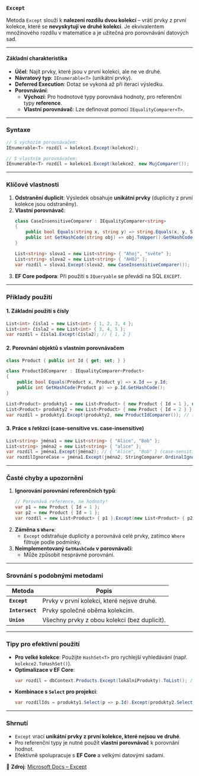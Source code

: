 
### **`Except`**  

Metoda `Except` slouží k **nalezení rozdílu dvou kolekcí** – vrátí prvky z první kolekce, které se **nevyskytují ve druhé kolekci**. Je ekvivalentem množinového rozdílu v matematice a je užitečná pro porovnávání datových sad.

---

#### **Základní charakteristika**  

- **Účel**: Najít prvky, které jsou v první kolekci, ale ne ve druhé.  
- **Návratový typ**: `IEnumerable<T>` (unikátní prvky).  
- **Deferred Execution**: Dotaz se vykoná až při iteraci výsledku.  
- **Porovnávání**:  
  - **Výchozí**: Pro hodnotové typy porovnává hodnoty, pro referenční typy **reference**.  
  - **Vlastní porovnávač**: Lze definovat pomocí `IEqualityComparer<T>`.  

---

### **Syntaxe**  

```csharp  
// S výchozím porovnávačem:
IEnumerable<T> rozdíl = kolekce1.Except(kolekce2);

// S vlastním porovnávačem:
IEnumerable<T> rozdíl = kolekce1.Except(kolekce2, new MujComparer());
```

---

### **Klíčové vlastnosti**  

1. **Odstranění duplicit**: Výsledek obsahuje **unikátní prvky** (duplicity z první kolekce jsou odstraněny).  
2. **Vlastní porovnávač**:  
   ```csharp  
   class CaseInsensitiveComparer : IEqualityComparer<string>  
   {  
       public bool Equals(string x, string y) => string.Equals(x, y, StringComparison.OrdinalIgnoreCase);  
       public int GetHashCode(string obj) => obj.ToUpper().GetHashCode();  
   }  

   List<string> slova1 = new List<string> { "Ahoj", "světe" };  
   List<string> slova2 = new List<string> { "AHOJ" };  
   var rozdíl = slova1.Except(slova2, new CaseInsensitiveComparer()); // { "světe" }  
   ```  
3. **EF Core podpora**: Při použití s `IQueryable` se převádí na SQL `EXCEPT`.  

---

### **Příklady použití**  

#### **1. Základní použití s čísly**  

```csharp  
List<int> čísla1 = new List<int> { 1, 2, 3, 4 };  
List<int> čísla2 = new List<int> { 3, 4, 5 };  
var rozdíl = čísla1.Except(čísla2); // { 1, 2 }  
```  

#### **2. Porovnání objektů s vlastním porovnávačem**  

```csharp  
class Product { public int Id { get; set; } }  

class ProductIdComparer : IEqualityComparer<Product>  
{  
    public bool Equals(Product x, Product y) => x.Id == y.Id;  
    public int GetHashCode(Product p) => p.Id.GetHashCode();  
}  

List<Product> produkty1 = new List<Product> { new Product { Id = 1 }, new Product { Id = 2 } };  
List<Product> produkty2 = new List<Product> { new Product { Id = 2 } };  
var rozdíl = produkty1.Except(produkty2, new ProductIdComparer()); // { Id = 1 }  
```  

#### **3. Práce s řetězci (case-sensitive vs. case-insensitive)**  

```csharp  
List<string> jména1 = new List<string> { "Alice", "Bob" };  
List<string> jména2 = new List<string> { "alice" };  
var rozdíl = jména1.Except(jména2); // { "Alice", "Bob" } (case-sensitive)  
var rozdílIgnoreCase = jména1.Except(jména2, StringComparer.OrdinalIgnoreCase); // { "Bob" }  
```  

---

### **Časté chyby a upozornění**  

1. **Ignorování porovnání referenčních typů**:  
   ```csharp  
   // Porovnává reference, ne hodnoty!
   var p1 = new Product { Id = 1 };  
   var p2 = new Product { Id = 1 };  
   var rozdíl = new List<Product> { p1 }.Except(new List<Product> { p2 }); // Vrátí p1!  
   ```  
2. **Záměna s `Where`**:  
   - `Except` odstraňuje duplicity a porovnává celé prvky, zatímco `Where` filtruje podle podmínky.  
3. **Neimplementovaný `GetHashCode` v porovnávači**:  
   - Může způsobit nesprávné porovnání.  

---

### **Srovnání s podobnými metodami**  

| Metoda       | Popis                                      |  
|--------------|--------------------------------------------|  
| **`Except`** | Prvky v první kolekci, které nejsve druhé. |  
| **`Intersect`** | Prvky společné oběma kolekcím.          |  
| **`Union`**  | Všechny prvky z obou kolekcí (bez duplicit). |  

---

### **Tipy pro efektivní použití**  

- **Pro velké kolekce**: Použijte `HashSet<T>` pro rychlejší vyhledávání (např. `kolekce2.ToHashSet()`).  
- **Optimalizace v EF Core**:  
  ```csharp  
  var rozdíl = dbContext.Products.Except(lokálníProdukty).ToList(); // Generuje SQL EXCEPT  
  ```  
- **Kombinace s `Select` pro projekci**:  
  ```csharp  
  var rozdílIds = produkty1.Select(p => p.Id).Except(produkty2.Select(p => p.Id));  
  ```  

---

### **Shrnutí**  

- `Except` vrací **unikátní prvky z první kolekce, které nejsou ve druhé**.  
- Pro referenční typy je nutné použít **vlastní porovnávač** k porovnání hodnot.  
- Efektivně spolupracuje s **EF Core** a velkými datovými sadami.  

📖 **Zdroj**: [Microsoft Docs – Except](https://learn.microsoft.com/cs-cz/dotnet/api/system.linq.enumerable.except)
